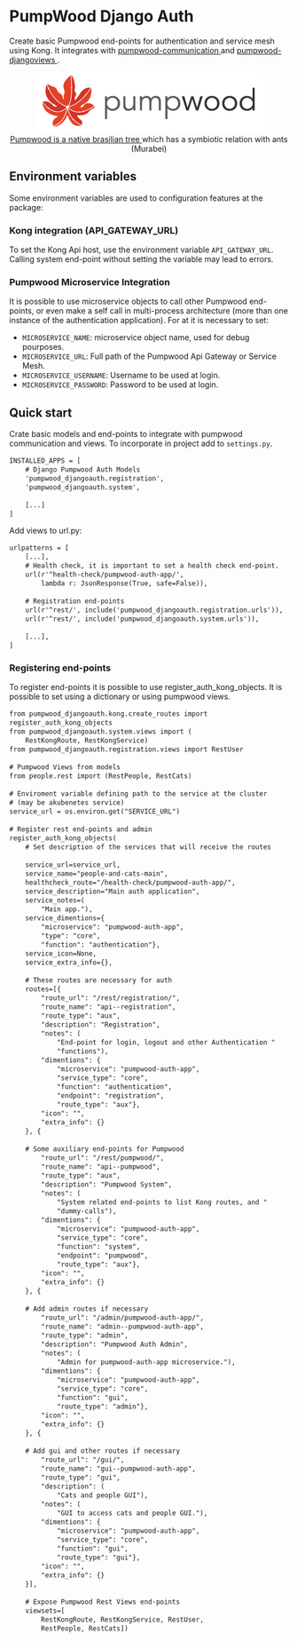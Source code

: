 # PumpWood Django Auth
Create basic Pumpwood end-points for authentication and service mesh using
Kong. It integrates with
<a href="https://github.com/Murabei-OpenSource-Codes/pumpwood-communication">
    pumpwood-communication
</a> and <a href="https://github.com/Murabei-OpenSource-Codes/pumpwood-djangoviews">
    pumpwood-djangoviews
</a>.

<p align="center" width="60%">
  <img src="doc/sitelogo-horizontal.png" /> <br>

  <a href="https://en.wikipedia.org/wiki/Cecropia">
    Pumpwood is a native brasilian tree
  </a> which has a symbiotic relation with ants (Murabei)
</p>

## Environment variables
Some environment variables are used to configuration features at the package:

### Kong integration (API_GATEWAY_URL)
To set the Kong Api host, use the environment variable `API_GATEWAY_URL`.
Calling system end-point without setting the variable may lead to errors.

### Pumpwood Microservice Integration
It is possible to use microservice objects to call other Pumpwood end-points,
or even make a self call in multi-process architecture (more than one
instance of the authentication application). For at it is necessary to set:

- `MICROSERVICE_NAME`: microservice object name, used for debug pourposes.
- `MICROSERVICE_URL`: Full path of the Pumpwood Api Gateway or Service Mesh.
- `MICROSERVICE_USERNAME`: Username to be used at login.
- `MICROSERVICE_PASSWORD`: Password to be used at login.

## Quick start
Crate basic models and end-points to integrate with pumpwood communication
and views. To incorporate in project add to `settings.py`.

```
INSTALLED_APPS = [
    # Django Pumpwood Auth Models
    'pumpwood_djangoauth.registration',
    'pumpwood_djangoauth.system',

    [...]
]
```

Add views to url.py:
```
urlpatterns = [
    [...],
    # Health check, it is important to set a health check end-point.
    url(r'^health-check/pumpwood-auth-app/',
        lambda r: JsonResponse(True, safe=False)),

    # Registration end-points
    url(r'^rest/', include('pumpwood_djangoauth.registration.urls')),
    url(r'^rest/', include('pumpwood_djangoauth.system.urls')),

    [...],
]
```

### Registering end-points
To register end-points it is possible to use register_auth_kong_objects.
It is possible to set using a dictionary or using pumpwood views.

```
from pumpwood_djangoauth.kong.create_routes import register_auth_kong_objects
from pumpwood_djangoauth.system.views import (
    RestKongRoute, RestKongService)
from pumpwood_djangoauth.registration.views import RestUser

# Pumpwood Views from models
from people.rest import (RestPeople, RestCats)

# Enviroment variable defining path to the service at the cluster
# (may be akubenetes service)
service_url = os.environ.get("SERVICE_URL")

# Register rest end-points and admin
register_auth_kong_objects(
    # Set description of the services that will receive the routes

    service_url=service_url,
    service_name="people-and-cats-main",
    healthcheck_route="/health-check/pumpwood-auth-app/",
    service_description="Main auth application",
    service_notes=(
        "Main app."),
    service_dimentions={
        "microservice": "pumpwood-auth-app",
        "type": "core",
        "function": "authentication"},
    service_icon=None,
    service_extra_info={},

    # These routes are necessary for auth
    routes=[{
        "route_url": "/rest/registration/",
        "route_name": "api--registration",
        "route_type": "aux",
        "description": "Registration",
        "notes": (
            "End-point for login, logout and other Authentication "
            "functions"),
        "dimentions": {
            "microservice": "pumpwood-auth-app",
            "service_type": "core",
            "function": "authentication",
            "endpoint": "registration",
            "route_type": "aux"},
        "icon": "",
        "extra_info": {}
    }, {

    # Some auxiliary end-points for Pumpwood
        "route_url": "/rest/pumpwood/",
        "route_name": "api--pumpwood",
        "route_type": "aux",
        "description": "Pumpwood System",
        "notes": (
            "System related end-points to list Kong routes, and "
            "dummy-calls"),
        "dimentions": {
            "microservice": "pumpwood-auth-app",
            "service_type": "core",
            "function": "system",
            "endpoint": "pumpwood",
            "route_type": "aux"},
        "icon": "",
        "extra_info": {}
    }, {

    # Add admin routes if necessary
        "route_url": "/admin/pumpwood-auth-app/",
        "route_name": "admin--pumpwood-auth-app",
        "route_type": "admin",
        "description": "Pumpwood Auth Admin",
        "notes": (
            "Admin for pumpwood-auth-app microservice."),
        "dimentions": {
            "microservice": "pumpwood-auth-app",
            "service_type": "core",
            "function": "gui",
            "route_type": "admin"},
        "icon": "",
        "extra_info": {}
    }, {

    # Add gui and other routes if necessary
        "route_url": "/gui/",
        "route_name": "gui--pumpwood-auth-app",
        "route_type": "gui",
        "description": (
            "Cats and people GUI"),
        "notes": (
            "GUI to access cats and people GUI."),
        "dimentions": {
            "microservice": "pumpwood-auth-app",
            "service_type": "core",
            "function": "gui",
            "route_type": "gui"},
        "icon": "",
        "extra_info": {}
    }],

    # Expose Pumpwood Rest Views end-points
    viewsets=[
        RestKongRoute, RestKongService, RestUser,
        RestPeople, RestCats])
```
